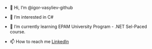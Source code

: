 - 👋 Hi, I’m @igor-vasyliev-github
- 👀 I’m interested in C#
- 🌱 I’m currently learning EPAM University Program - .NET Sel-Paced course.

- 📫 How to reach me <a href="https://www.linkedin.com/in/igor-vasyliev-a0991342/">LinkedIn</a> 
<!---
- 💞️ I’m looking to collaborate on ...
- 😄 Pronouns: ...
- ⚡ Fun fact: ...
--->
<!---
igor-vasyliev-github/igor-vasyliev-github is a ✨ special ✨ repository because its `README.md` (this file) appears on your GitHub profile.
You can click the Preview link to take a look at your changes.
--->
